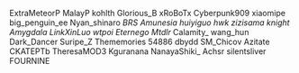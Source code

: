 ExtraMeteorP
MalayP
kohlth
Glorious_B
xRoBoTx
Cyberpunk909
xiaomipe
big_penguin_ee
Nyan_shinaro
_BRS
Amunesia
huiyiguo
hwk
zizisama
knight
Amygdala
LinkXinLuo
wtpoi
Eternego
Mtdlr_
Calamity_
wang_hun
Dark_Dancer
Suripe_Z
Thememories
54886
dbydd
SM_Chicov
Azitate
CKATEPTb
TheresaMOD3
Kguranana
NanayaShiki_
Achsr
silentsliver
FOURNINE
